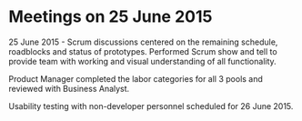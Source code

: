 # Meetings on 25 June 2015 #

25 June 2015 - Scrum discussions centered on the remaining schedule, roadblocks and status of prototypes.  Performed Scrum show and tell to provide team with working and visual understanding of all functionality.

<need  pic here>

Product Manager completed the labor categories for all 3 pools and reviewed with Business Analyst.

Usability testing with non-developer personnel scheduled for 26 June 2015.
